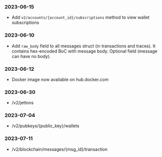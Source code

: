 ### 2023-06-15
- Add `v2/accounts/{account_id}/subscriptions` method to view wallet subscriptions

### 2023-06-10
- Add `raw_body` field to all messages struct (in transactions and traces). It contains hex-encoded BoC with message body. Optional field (message can have no body). 

### 2023-06-12

- Docker image now available on hub.docker.com

### 2023-06-30

- /v2/jettons

### 2023-07-04 

- /v2/pubkeys/{public_key}/wallets

### 2023-07-11

- /v2/blockchain/messages/{msg_id}/transaction